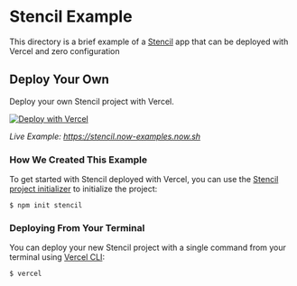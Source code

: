 # Stencil Example

This directory is a brief example of a [Stencil](https://stenciljs.com/) app that can be deployed with Vercel and zero configuration

## Deploy Your Own

Deploy your own Stencil project with Vercel.

[![Deploy with Vercel](https://vercel.com/button)](https://vercel.com/import/project?template=https://github.com/vercel/vercel/tree/master/examples/stencil)

_Live Example: https://stencil.now-examples.now.sh_

### How We Created This Example

To get started with Stencil deployed with Vercel, you can use the [Stencil project initializer](https://stenciljs.com/docs/getting-started#starting-a-new-project) to initialize the project:

```shell
$ npm init stencil
```

### Deploying From Your Terminal

You can deploy your new Stencil project with a single command from your terminal using [Vercel CLI](https://vercel.com/download):

```shell
$ vercel
```
